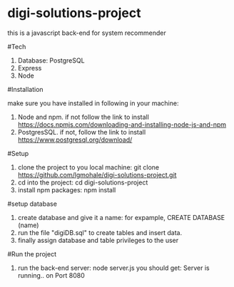 # digi-solutions-project
this is a javascript back-end for system recommender

#Tech

1. Database: PostgreSQL
2. Express
4. Node 

#Installation

make sure you have installed in following in your machine:
1. Node and npm. if not follow the link to install https://docs.npmjs.com/downloading-and-installing-node-js-and-npm
2. PostgresSQL. if not, follow the link to install https://www.postgresql.org/download/

#Setup 

1. clone the project to you local machine: git clone https://github.com/lgmohale/digi-solutions-project.git
2. cd into the project: cd digi-solutions-project
3. install npm packages: npm install

#setup database

1. create database and give it a name: for expample, CREATE DATABASE (name)
2. run the file "digiDB.sql" to create tables and insert data.
3. finally assign database and table privileges to the user 

#Run the project

1. run the back-end server: node server.js
you should get: Server is running.. on Port 8080